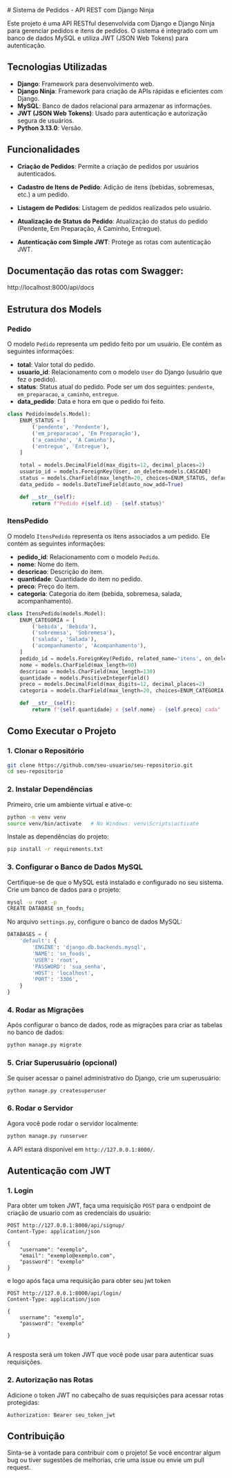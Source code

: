 ﻿﻿# Sistema de Pedidos - API REST com Django Ninja

Este projeto é uma API RESTful desenvolvida com Django e Django Ninja para gerenciar pedidos e itens de pedidos. O sistema é integrado com um banco de dados MySQL e utiliza JWT (JSON Web Tokens) para autenticação.

## Tecnologias Utilizadas

- **Django**: Framework para desenvolvimento web.
- **Django Ninja**: Framework para criação de APIs rápidas e eficientes com Django.
- **MySQL**: Banco de dados relacional para armazenar as informações.
- **JWT (JSON Web Tokens)**: Usado para autenticação e autorização segura de usuários.
- **Python 3.13.0**: Versão.

## Funcionalidades

- **Criação de Pedidos**: Permite a criação de pedidos por usuários autenticados.
- **Cadastro de Itens de Pedido**: Adição de itens (bebidas, sobremesas, etc.) a um pedido.
- **Listagem de Pedidos**: Listagem de pedidos realizados pelo usuário.
- **Atualização de Status do Pedido**: Atualização do status do pedido (Pendente, Em Preparação, A Caminho, Entregue).

- **Autenticação com Simple JWT**: Protege as rotas com autenticação JWT.
## Documentação das rotas com Swagger:
http://localhost:8000/api/docs

## Estrutura dos Models

### Pedido

O modelo `Pedido` representa um pedido feito por um usuário. Ele contém as seguintes informações:

- **total**: Valor total do pedido.
- **usuario_id**: Relacionamento com o modelo `User` do Django (usuário que fez o pedido).
- **status**: Status atual do pedido. Pode ser um dos seguintes: `pendente`, `em_preparacao`, `a_caminho`, `entregue`.
- **data_pedido**: Data e hora em que o pedido foi feito.

```python
class Pedido(models.Model):
    ENUM_STATUS = [
        ('pendente', 'Pendente'),
        ('em_preparacao', 'Em Preparação'),
        ('a_caminho', 'A Caminho'),
        ('entregue', 'Entregue'),
    ]

    total = models.DecimalField(max_digits=12, decimal_places=2)
    usuario_id = models.ForeignKey(User, on_delete=models.CASCADE)
    status = models.CharField(max_length=20, choices=ENUM_STATUS, default='pendente')
    data_pedido = models.DateTimeField(auto_now_add=True)

    def __str__(self):
        return f"Pedido #{self.id} - {self.status}"
```

### ItensPedido

O modelo `ItensPedido` representa os itens associados a um pedido. Ele contém as seguintes informações:

- **pedido_id**: Relacionamento com o modelo `Pedido`.
- **nome**: Nome do item.
- **descricao**: Descrição do item.
- **quantidade**: Quantidade do item no pedido.
- **preco**: Preço do item.
- **categoria**: Categoria do item (bebida, sobremesa, salada, acompanhamento).

```python
class ItensPedido(models.Model):
    ENUM_CATEGORIA = [
        ('bebida', 'Bebida'),
        ('sobremesa', 'Sobremesa'),
        ('salada', 'Salada'),
        ('acompanhamento', 'Acompanhamento'),
    ]
    pedido_id = models.ForeignKey(Pedido, related_name='itens', on_delete=models.CASCADE)
    nome = models.CharField(max_length=90)
    descricao = models.CharField(max_length=130)
    quantidade = models.PositiveIntegerField()
    preco = models.DecimalField(max_digits=12, decimal_places=2)
    categoria = models.CharField(max_length=20, choices=ENUM_CATEGORIA, default='bebida')

    def __str__(self):
        return f"{self.quantidade} x {self.nome} - {self.preco} cada"
```

## Como Executar o Projeto

### 1. Clonar o Repositório

```bash
git clone https://github.com/seu-usuario/seu-repositorio.git
cd seu-repositorio
```

### 2. Instalar Dependências

Primeiro, crie um ambiente virtual e ative-o:

```bash
python -m venv venv
source venv/bin/activate   # No Windows: venv\Scripts\activate
```

Instale as dependências do projeto:

```bash
pip install -r requirements.txt
```

### 3. Configurar o Banco de Dados MySQL

Certifique-se de que o MySQL está instalado e configurado no seu sistema. Crie um banco de dados para o projeto:

```bash
mysql -u root -p
CREATE DATABASE sn_foods;
```

No arquivo `settings.py`, configure o banco de dados MySQL:

```python
DATABASES = {
    'default': {
        'ENGINE': 'django.db.backends.mysql',
        'NAME': 'sn_foods',
        'USER': 'root',
        'PASSWORD': 'sua_senha',
        'HOST': 'localhost',
        'PORT': '3306',
    }
}
```

### 4. Rodar as Migrações

Após configurar o banco de dados, rode as migrações para criar as tabelas no banco de dados:

```bash
python manage.py migrate
```

### 5. Criar Superusuário (opcional)

Se quiser acessar o painel administrativo do Django, crie um superusuário:

```bash
python manage.py createsuperuser
```

### 6. Rodar o Servidor

Agora você pode rodar o servidor localmente:

```bash
python manage.py runserver
```

A API estará disponível em `http://127.0.0.1:8000/`.

## Autenticação com JWT

### 1. Login

Para obter um token JWT, faça uma requisição `POST` para o endpoint de criação de usuario com as credenciais do usuário:

```http
POST http://127.0.0.1:8000/api/signup/
Content-Type: application/json

{
    "username": "exemplo",
    "email": "exemplo@exemplo.com",
    "password": "exemplo"
}

```

e logo após faça uma requisição para obter seu jwt token
```http
POST http://127.0.0.1:8000/api/login/
Content-Type: application/json

{
    username": "exemplo",
	"password": "exemplo"
	
}


```

A resposta será um token JWT que você pode usar para autenticar suas requisições.

### 2. Autorização nas Rotas

Adicione o token JWT no cabeçalho de suas requisições para acessar rotas protegidas:

```http
Authorization: Bearer seu_token_jwt
```

## Contribuição

Sinta-se à vontade para contribuir com o projeto! Se você encontrar algum bug ou tiver sugestões de melhorias, crie uma issue ou envie um pull request.


